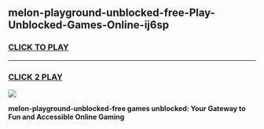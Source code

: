 
## melon-playground-unblocked-free-Play-Unblocked-Games-Online-ij6sp
<h3>
<a href="https://premium76.site?title=melon-playground-unblocked-free&ref=25A">CLICK TO PLAY</a></h3>
<hr>

<h3>
<a href="https://premium76.site?title=melon-playground-unblocked-free&ref=25A">CLICK 2 PLAY</a>
  
</h3>

<a href="https://premium76.site?title=melon-playground-unblocked-free&ref=25A"><img src="https://clearcache.store/games.png"></a>


**melon-playground-unblocked-free games unblocked: Your Gateway to Fun and Accessible Online Gaming**
